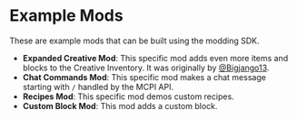 # Example Mods
These are example mods that can be built using the modding SDK.

* **Expanded Creative Mod**: This specific mod adds even more items and blocks to the Creative Inventory. It was originally by [@Bigjango13](https://github.com/bigjango13).
* **Chat Commands Mod**: This specific mod makes a chat message starting with `/` handled by the MCPI API.
* **Recipes Mod**: This specific mod demos custom recipes.
* **Custom Block Mod**: This mod adds a custom block.